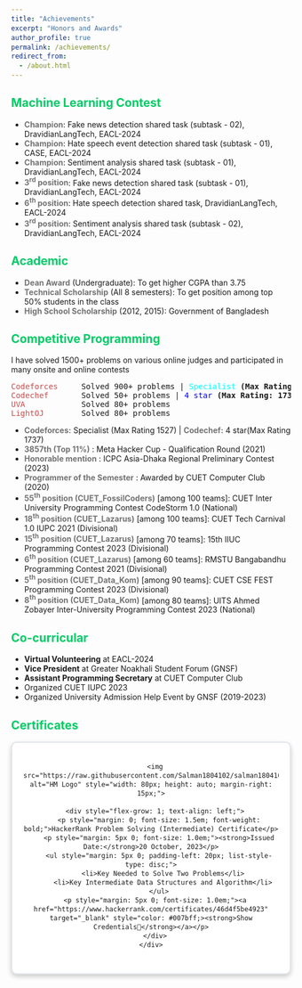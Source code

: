 ```yaml
---
title: "Achievements"
excerpt: "Honors and Awards"
author_profile: true
permalink: /achievements/
redirect_from: 
  - /about.html
---
```

  
## <font color="#00cc66">Machine Learning Contest</font>
<ul>
  <li> <b><font color= "#737373" >Champion</font></b>: Fake news detection shared task (subtask - 02), DravidianLangTech, EACL-2024</li>  
  <li> <b><font color= "#737373" >Champion</font></b>: Hate speech event detection shared task (subtask - 01), CASE, EACL-2024</li>  
  <li> <b><font color= "#737373" >Champion</font></b>: Sentiment analysis shared task (subtask - 01), DravidianLangTech, EACL-2024</li>  
  <li> <b><font color= "#737373" >3<sup>rd</sup> position</font></b>: Fake news detection shared task (subtask - 01), DravidianLangTech, EACL-2024</li> 
  <li> <b><font color= "#737373" >6<sup>th</sup> position</font></b>: Hate speech detection shared task, DravidianLangTech, EACL-2024</li> 
  <li> <b><font color= "#737373" >3<sup>rd</sup> position</font></b>: Sentiment analysis shared task (subtask - 02), DravidianLangTech, EACL-2024</li>
</ul>

## <font color="#00cc66">Academic</font>
<ul>
  <li> <b><font color= "#737373" >Dean Award</font></b> (Undergraduate): To get higher CGPA than 3.75</li>
  <li> <b><font color= "#737373" >Technical Scholarship</font></b> (All 8 semesters): To get position among top 50% students in the class</li>
  <li> <b><font color= "#737373" >High School Scholarship</font></b> (2012, 2015): Government of Bangladesh</li>
</ul>

## <font color="#00cc66">Competitive Programming</font>

I have solved 1500+ problems on various online judges and participated in many onsite and online contests

<pre>
<span style="color:rgb(201, 76, 76)">Codeforces</span>     Solved 900+ problems | <font color="#00FFFF">Specialist</font> <b>(Max Rating: 1527)</b> <a href="https://codeforces.com/profile/woolgatherer"><font color="#ff6633">[Handle: woolgatherer]</font></a> 
<span style="color:rgb(201, 76, 76)">Codechef</span>       Solved 50+ problems | <font color="#0000FF">4 star</font> <b>(Max Rating: 1737)</b> <a href="https://www.codechef.com/users/woolgatherer"><font color="#ff6633">[Handle: woolgatherer]</font></a> 
<span style="color:rgb(201, 76, 76)">UVA</span>            Solved 80+ problems 
<span style="color:rgb(201, 76, 76)">LightOJ</span>        Solved 80+ problems 
</pre>

<ul>
  <li> <b><font color= "#737373" >Codeforces:</font></b> Specialist (Max Rating 1527) | <b><font color= "#737373" >Codechef:</font></b> 4 star(Max Rating 1737)</li>
  <li> <b><font color= "#737373" >3857th (Top 11%)</font></b> : Meta Hacker Cup - Qualification Round (2021)</li>
  <li> <b><font color= "#737373" >Honorable mention</font></b> : ICPC Asia-Dhaka Regional Preliminary Contest (2023)</li>
  <li> <b><font color= "#737373" >Programmer of the Semester</font></b> : Awarded by CUET Computer Club (2020)</li>
  <li> <b><font color= "#737373" >55<sup>th</sup> position (CUET_FossilCoders)</font></b> [among 100 teams]: CUET Inter University Programming Contest CodeStorm 1.0 (National)</li>
  <li> <b><font color= "#737373" >18<sup>th</sup> position (CUET_Lazarus)</font></b> [among 100 teams]: CUET Tech Carnival 1.0 IUPC 2021 (Divisional)</li>
  <li> <b><font color= "#737373" >15<sup>th</sup> position (CUET_Lazarus)</font></b> [among 70 teams]: 15th IIUC Programming Contest 2023 (Divisional)</li>
  <li> <b><font color= "#737373" >6<sup>th</sup> position (CUET_Lazarus)</font></b> [among 60 teams]: RMSTU Bangabandhu Programming Contest 2021 (Divisional)</li>
  <li> <b><font color= "#737373" >5<sup>th</sup> position (CUET_Data_Kom)</font></b> [among 90 teams]: CUET CSE FEST Programming Contest 2023 (Divisional)</li>
  <li> <b><font color= "#737373" >8<sup>th</sup> position (CUET_Data_Kom)</font></b> [among 80 teams]: UITS Ahmed Zobayer Inter-University Programming Contest 2023 (National)</li>
</ul>

## <font color="#00cc66"> Co-curricular</font>
   * **Virtual Volunteering** at EACL-2024
   * **Vice President** at Greater Noakhali Student Forum (GNSF)
   * **Assistant Programming Secretary** at CUET Computer Club
   * Organized CUET IUPC 2023
   * Organized University Admission Help Event by GNSF (2019-2023)


## <font color="#00cc66">Certificates</font>


<div align="center">
  <div style="border: 2px solid #e1e4e8; border-radius: 10px; padding: 20px; max-width: 100%; margin: auto; box-shadow: 0px 4px 8px rgba(0,0,0,0.2); background-color: #fff;">
    <div style="display: flex; align-items: center; justify-content: space-between; margin-bottom: 10px;">

      <img src="https://raw.githubusercontent.com/Salman1804102/salman1804102.github.io/master/Gallery/hackerrank.png" alt="HM Logo" style="width: 80px; height: auto; margin-right: 15px;">
      
      <div style="flex-grow: 1; text-align: left;">
        <p style="margin: 0; font-size: 1.5em; font-weight: bold;">HackerRank Problem Solving (Intermediate) Certificate</p>
        <p style="margin: 5px 0; font-size: 1.0em;"><strong>Issued Date:</strong>20 October, 2023</p>
        <ul style="margin: 5px 0; padding-left: 20px; list-style-type: disc;">
          <li>Key Needed to Solve Two Problems</li>
          <li>Key Intermediate Data Structures and Algorithm</li>
        </ul>
      <p style="margin: 5px 0; font-size: 1.0em;"><a href="https://www.hackerrank.com/certificates/46d4f5be4923" target="_blank" style="color: #007bff;><strong>Show Credentials🔗</strong></a></p>
      </div>
    </div>
  </div>
</div>
